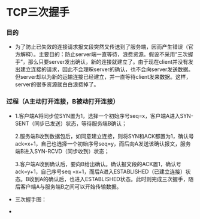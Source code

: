 # TCP三次握手

### 目的
+ 为了防止已失效的连接请求报文段突然又传送到了服务端，因而产生错误（官方解释）。主要目的：防止server端一直等待，浪费资源。假设不采用“三次握手”，那么只要server发出确认，新的连接就建立了。由于现在client并没有发出建立连接的请求，因此不会理睬server的确认，也不会向server发送数据。但server却以为新的运输连接已经建立，并一直等待client发来数据。这样，server的很多资源就白白浪费掉了。
### 过程（A主动打开连接，B被动打开连接）
+ 1.客户端A将同步位SYN置为1，选择一个初始序号seq=x，客户端A进入SYN-SENT（同步已发送）状态，等待服务端B确认；

  2.服务端B收到数据包后，如同意建立连接，则将SYN和ACK都置为1，确认号ack=x+1，自己也选择一个初始序号seq=y，而后向A发送该确认报文，服务端B进入SYN-RCVD（同步收到）状态；

  3.客户端A收到确认后，要向B给出确认。确认报文段的ACK置1，确认号ack=y+1，自己序号seq =x+1，而后A进入ESTABLISHED（已建立连接）状态。B收到A的确认后，也进入ESTABLISHED状态。此时则完成三次握手，随后客户端A与服务端B之间可以开始传输数据。

+ 三次握手图：

+ 